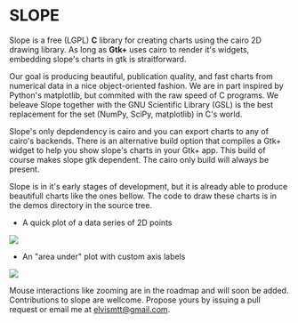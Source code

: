 SLOPE
=====

Slope is a free (LGPL) **C** library for creating charts using the cairo 2D drawing
library. As long as **Gtk+** uses cairo to render it's widgets, embedding slope's
charts in gtk is straitforward.

Our goal is producing beautiful, publication quality, and fast charts from numerical
data in a nice object-oriented fashion. We are in part inspired by Python's matplotlib,
but commited with the raw speed of C programs. We beleave Slope together with the
GNU Scientific Library (GSL) is the best replacement for the set (NumPy, SciPy, matplotlib)
in C's world.

Slope's only depdendency is cairo and you can export charts to any of cairo's
backends. There is an alternative build option that compiles a Gtk+ widget to
help you show slope's charts in your Gtk+ app. This build of course makes slope
gtk dependent. The cairo only build will always be present.

Slope is in it's early stages of development, but it is already able to produce
beautifull charts like the ones bellow. The code to draw these charts is in the
demos directory in the source tree.

* A quick plot of a data series of 2D points

![](https://github.com/elvismt/slope/blob/master/demos/scatter_demo.png)

* An "area under" plot with custom axis labels

![](https://github.com/elvismt/slope/blob/master/demos/cos_demo.png)

Mouse interactions like zooming are in the roadmap and will soon be added.
Contributions to slope are wellcome. Propose yours by issuing a pull request or
email me at elvismtt@gmail.com.
